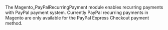 The Magento_PayPalRecurringPayment module enables recurring payments with PayPal payment system.
Currently PayPal recurring payments in Magento are only available for the PayPal Express Checkout payment method.
